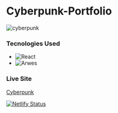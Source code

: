 # Cyberpunk-Portfolio

![cyberpunk](https://user-images.githubusercontent.com/53094729/233573531-7a1b9fbc-5596-4940-a88d-1127e5831cac.gif)


### Tecnologies Used

* ![React](https://img.shields.io/badge/React-JS-blue)
* ![Arwes](https://img.shields.io/badge/ARWES%20-Futuristic%20Sci--Fi%20and%20Cyberpunk%20Graphical%20User%20Interface%20Framework-blue)


### Live Site

[Cyberpunk](https://cyberpunk-portfolio.netlify.app/)

[![Netlify Status](https://api.netlify.com/api/v1/badges/936842e2-7598-4d78-82ce-5df598021eb0/deploy-status)](https://app.netlify.com/sites/cyberpunk-portfolio/deploys)


